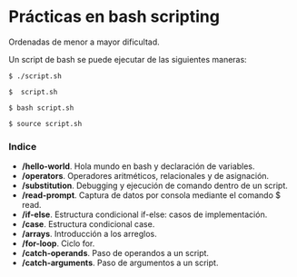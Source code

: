 # Prácticas en bash scripting

Ordenadas de menor a mayor dificultad.

Un script de bash se puede ejecutar de las siguientes maneras:
```console
$ ./script.sh
```
```console
$  script.sh
```
```console
$ bash script.sh
```
```console
$ source script.sh
```

### Indice
- **/hello-world**. Hola mundo en bash y declaración de variables.
- **/operators**. Operadores aritméticos, relacionales y de asignación.
- **/substitution**. Debugging y ejecución de comando dentro de un script.
- **/read-prompt**. Captura de datos por consola mediante el comando $ read.
- **/if-else**. Estructura condicional if-else: casos de implementación.
- **/case**. Estructura condicional case.
- **/arrays**. Introducción a los arreglos.
- **/for-loop**. Ciclo for.
- **/catch-operands**. Paso de operandos a un script.
- **/catch-arguments**. Paso de argumentos a un script.